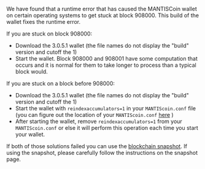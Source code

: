 We have found that a runtime error that has caused the MANTISCoin wallet on certain operating systems to get stuck at block 908000. This build of the wallet fixes the runtime error.

If you are stuck on block 908000:
- Download the 3.0.5.1 wallet (the file names do not display the "build" version and cutoff the 1)
- Start the wallet. Block 908000 and 908001 have some computation that occurs and it is normal for them to take longer to process than a typical block would.

If you are stuck on a block before 908000:
- Download the 3.0.5.1 wallet (the file names do not display the "build" version and cutoff the 1)
- Start the wallet with `reindexaccumulators=1` in your `MANTIScoin.conf` file (you can figure out the location of your `MANTIScoin.conf` [here](https://MANTIScoin.freshdesk.com/support/solutions/articles/30000004664-where-are-my-wallet-dat-blockchain-and-configuration-conf-files-located-) )
- After starting the wallet, remove `reindexaccumulators=1` from your `MANTIScoin.conf` or else it will perform this operation each time you start your wallet.

If both of those solutions failed you can use the [blockchain snapshot](http://178.254.23.111/~pub/MANTISCoin/Daily-Snapshots-Html/MANTISCoin-Daily-Snapshots.html). If using the snapshot, please carefully follow the instructions on the snapshot page.
